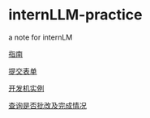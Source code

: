 # internLLM-practice
a note for internLM


[指南](https://aicarrier.feishu.cn/wiki/QtJnweAW1iFl8LkoMKGcsUS9nld)

[提交表单](https://aicarrier.feishu.cn/share/base/form/shrcnUqshYPt7MdtYRTRpkiOFJd)

[开发机实例](http://studio.intern-ai.org.cn/console/instance)

[查询是否批改及完成情况](https://aicarrier.feishu.cn/share/base/query/shrcnkNtOS9gPPnC9skiBLlao2c)
